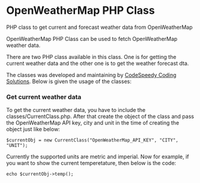 # OpenWeatherMap PHP Class
PHP class to get current and forecast weather data from OpenWeatherMap

OpenWeatherMap PHP Class can be used to fetch OpenWeatherMap weather data. 

There are two PHP class available in this class. One is for getting the current weather data and the other one is to get the weather forecast dta.

The classes was developed and maintaining by [CodeSpeedy Coding Solutions](https://www.codespeedy.com/). Below is given the usage of the classes:
### Get current weather data
To get the current weather data, you have to include the classes/CurrentClass.php.
After that create the object of the class and pass the OpenWeatherMap API key, city and unit in the time of creating the object just like below:
```
$currentObj = new CurrentClass("OpenWeatherMap_API_KEY", "CITY", "UNIT");
```
Currently the supported units are metric and imperial.
Now for example, if you want to show the current temperetature, then below is the code:
```
echo $currentObj->temp();
```
